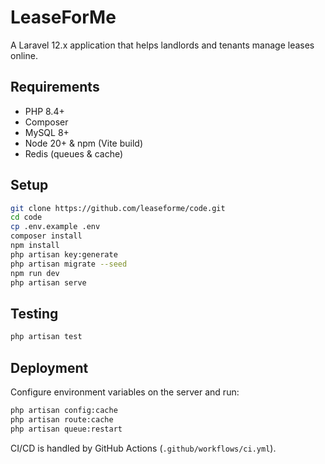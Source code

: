 # LeaseForMe

A Laravel 12.x application that helps landlords and tenants manage leases online.

## Requirements

- PHP 8.4+
- Composer
- MySQL 8+
- Node 20+ & npm (Vite build)
- Redis (queues & cache)

## Setup

```bash
git clone https://github.com/leaseforme/code.git
cd code
cp .env.example .env
composer install
npm install
php artisan key:generate
php artisan migrate --seed
npm run dev
php artisan serve
```

## Testing

```bash
php artisan test
```

## Deployment

Configure environment variables on the server and run:

```bash
php artisan config:cache
php artisan route:cache
php artisan queue:restart
```

CI/CD is handled by GitHub Actions (`.github/workflows/ci.yml`).
